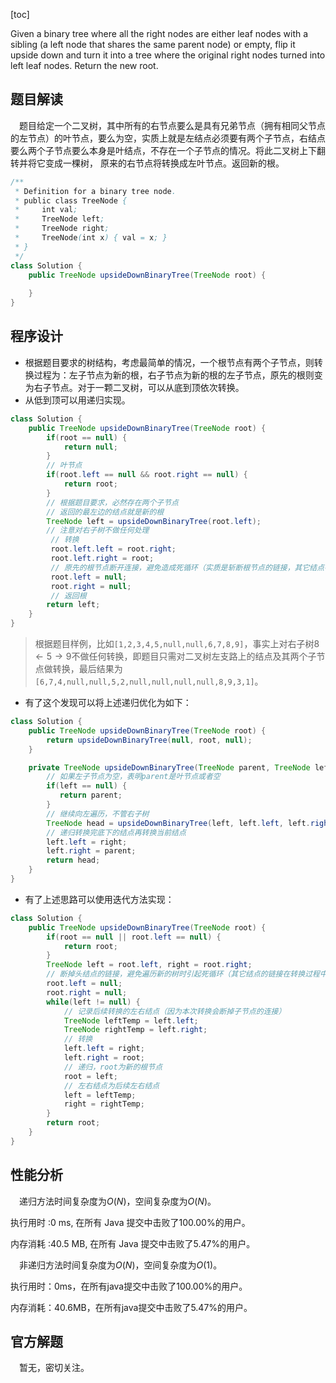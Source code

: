 [toc]

Given a binary tree where all the right nodes are either leaf nodes with a sibling (a left node that shares the same parent node) or empty, flip it upside down and turn it into a tree where the original right nodes turned into left leaf nodes. Return the new root.



## 题目解读

&emsp;题目给定一个二叉树，其中所有的右节点要么是具有兄弟节点（拥有相同父节点的左节点）的叶节点，要么为空，实质上就是左结点必须要有两个子节点，右结点要么两个子节点要么本身是叶结点，不存在一个子节点的情况。将此二叉树上下翻转并将它变成一棵树， 原来的右节点将转换成左叶节点。返回新的根。

```java
/**
 * Definition for a binary tree node.
 * public class TreeNode {
 *     int val;
 *     TreeNode left;
 *     TreeNode right;
 *     TreeNode(int x) { val = x; }
 * }
 */
class Solution {
    public TreeNode upsideDownBinaryTree(TreeNode root) {
        
    }
}
```

## 程序设计

* 根据题目要求的树结构，考虑最简单的情况，一个根节点有两个子节点，则转换过程为：左子节点为新的根，右子节点为新的根的左子节点，原先的根则变为右子节点。对于一颗二叉树，可以从底到顶依次转换。
* 从低到顶可以用递归实现。

```java
class Solution {
    public TreeNode upsideDownBinaryTree(TreeNode root) {
        if(root == null) {
            return null;
        }
        // 叶节点
        if(root.left == null && root.right == null) {
            return root;
        }
        // 根据题目要求，必然存在两个子节点
        // 返回的最左边的结点就是新的根
        TreeNode left = upsideDownBinaryTree(root.left);
        // 注意对右子树不做任何处理
         // 转换
         root.left.left = root.right;
         root.left.right = root;
         // 原先的根节点断开连接，避免造成死循环（实质是斩断根节点的链接，其它结点在转换时自动斩断）
         root.left = null;
         root.right = null;
         // 返回根
        return left;
    }
}
```

> 根据题目样例，比如`[1,2,3,4,5,null,null,6,7,8,9]`，事实上对右子树$8 \gets 5 \to 9$不做任何转换，即题目只需对二叉树左支路上的结点及其两个子节点做转换，最后结果为`[6,7,4,null,null,5,2,null,null,null,null,8,9,3,1]`。

* 有了这个发现可以将上述递归优化为如下：

```java
class Solution {
    public TreeNode upsideDownBinaryTree(TreeNode root) {
        return upsideDownBinaryTree(null, root, null);
    }

    private TreeNode upsideDownBinaryTree(TreeNode parent, TreeNode left, TreeNode right) {
        // 如果左子节点为空，表明parent是叶节点或者空
        if(left == null) {
           return parent;
        }
        // 继续向左遍历，不管右子树
        TreeNode head = upsideDownBinaryTree(left, left.left, left.right);
        // 递归转换完底下的结点再转换当前结点
        left.left = right;
        left.right = parent;
        return head;
    }
}
```

* 有了上述思路可以使用迭代方法实现：

```java
class Solution {
    public TreeNode upsideDownBinaryTree(TreeNode root) {
        if(root == null || root.left == null) {
            return root;
        }
        TreeNode left = root.left, right = root.right;
        // 断掉头结点的链接，避免遍历新的树时引起死循环（其它结点的链接在转换过程中自然断掉）
        root.left = null;
        root.right = null;
        while(left != null) {
            // 记录后续转换的左右结点（因为本次转换会断掉子节点的连接）
            TreeNode leftTemp = left.left;
            TreeNode rightTemp = left.right;
            // 转换
            left.left = right;
            left.right = root;
            // 递归，root为新的根节点
            root = left;
            // 左右结点为后续左右结点
            left = leftTemp;
            right = rightTemp;
        }
        return root;
    }
}
```

## 性能分析

&emsp;递归方法时间复杂度为$O(N)$，空间复杂度为$O(N)$。

执行用时 :0 ms, 在所有 Java 提交中击败了100.00%的用户。

内存消耗 :40.5 MB, 在所有 Java 提交中击败了5.47%的用户。

&emsp;非递归方法时间复杂度为$O(N)$，空间复杂度为$O(1)$。

执行用时：0ms，在所有java提交中击败了100.00%的用户。

内存消耗：40.6MB，在所有java提交中击败了5.47%的用户。

## 官方解题

&emsp;暂无，密切关注。